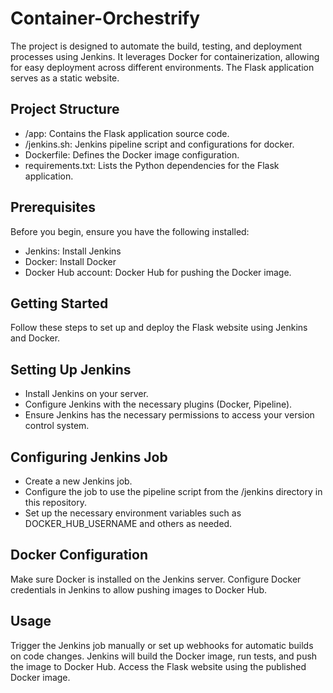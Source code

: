 # Container-Orchestrify
The project is designed to automate the build, testing, and deployment processes using Jenkins. It leverages Docker for containerization, allowing for easy deployment across different environments. The Flask application serves as a static website.

## Project Structure

* /app: Contains the Flask application source code.
* /jenkins.sh: Jenkins pipeline script and configurations for docker.
* Dockerfile: Defines the Docker image configuration.
* requirements.txt: Lists the Python dependencies for the Flask application.


## Prerequisites

Before you begin, ensure you have the following installed:

- Jenkins: Install Jenkins
- Docker: Install Docker
- Docker Hub account: Docker Hub for pushing the Docker image.

## Getting Started
Follow these steps to set up and deploy the Flask website using Jenkins and Docker.

## Setting Up Jenkins
- Install Jenkins on your server.
- Configure Jenkins with the necessary plugins (Docker, Pipeline).
- Ensure Jenkins has the necessary permissions to access your version control system.

## Configuring Jenkins Job
- Create a new Jenkins job.
- Configure the job to use the pipeline script from the /jenkins directory in this repository.
- Set up the necessary environment variables such as DOCKER_HUB_USERNAME and others as needed.

## Docker Configuration
Make sure Docker is installed on the Jenkins server.
Configure Docker credentials in Jenkins to allow pushing images to Docker Hub.

## Usage
Trigger the Jenkins job manually or set up webhooks for automatic builds on code changes.
Jenkins will build the Docker image, run tests, and push the image to Docker Hub.
Access the Flask website using the published Docker image.

